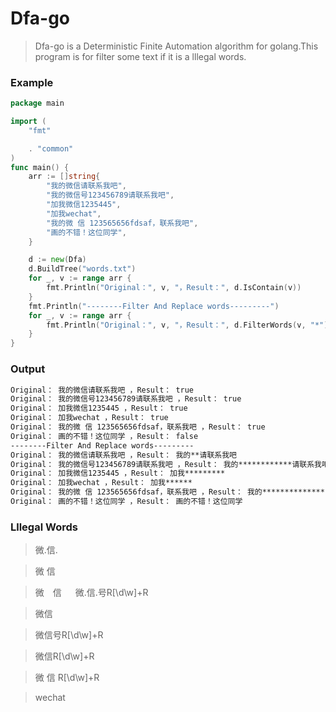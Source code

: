 # Dfa-go
>Dfa-go is a Deterministic Finite Automation algorithm for golang.This program is for filter some text if it is a lllegal words.

### Example
```go
package main

import (
    "fmt"

    . "common"
)
func main() {
    arr := []string{
        "我的微信请联系我吧",
        "我的微信号123456789请联系我吧",
        "加我微信1235445",
        "加我wechat",
        "我的微 信 123565656fdsaf，联系我吧",
        "画的不错！这位同学",
    }

    d := new(Dfa)
    d.BuildTree("words.txt")
    for _, v := range arr {
        fmt.Println("Original：", v, "，Result：", d.IsContain(v))
    }
    fmt.Println("--------Filter And Replace words---------")
    for _, v := range arr {
        fmt.Println("Original：", v, "，Result：", d.FilterWords(v, "*"))
    }
}


``` 

### Output
```txt
Original： 我的微信请联系我吧 ，Result： true
Original： 我的微信号123456789请联系我吧 ，Result： true
Original： 加我微信1235445 ，Result： true
Original： 加我wechat ，Result： true
Original： 我的微 信 123565656fdsaf，联系我吧 ，Result： true
Original： 画的不错！这位同学 ，Result： false
--------Filter And Replace words---------
Original： 我的微信请联系我吧 ，Result： 我的**请联系我吧
Original： 我的微信号123456789请联系我吧 ，Result： 我的************请联系我吧
Original： 加我微信1235445 ，Result： 加我*********
Original： 加我wechat ，Result： 加我******
Original： 我的微 信 123565656fdsaf，联系我吧 ，Result： 我的******************，联系我吧
Original： 画的不错！这位同学 ，Result： 画的不错！这位同学
```

### Lllegal Words
>微.信.

>微 信

>微　信
　
>微.信.号R[\d\w]+R

>微信

>微信号R[\d\w]+R

>微信R[\d\w]+R

>微 信 R[\d\w]+R

>wechat